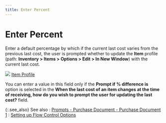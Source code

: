 ```yaml
---
title: Enter Percent
---
```


# Enter Percent


Enter a default percentage by which if the current last cost varies  from the previous last cost, the user is prompted whether to update the  **Item** profile (path: **Inventory 
 &gt; Items &gt; Options &gt; Edit &gt; In New Window**) with the  current last cost.


![]({{site.bp_baseurl}}/img/lens.gif) [Item  Profile]({{site.mi_chm}}/create-regular-items-kits-and-assemblies/creating-an-item/the_item_profile_mi.html)


You can enter a value in this field only if the **Prompt 
 if % difference is** option is selected in the **When the last cost of an item changes at the time of receiving, how do 
 you wish to prompt the user for updating the last cost?** field.


{:.see_also}
See also
: [Prompts  - Purchase Document - Purchase Document 1]({{site.bp_baseurl}}/flow-ctrl/ctrl/doc-frm/prompts/purchase-prompts/prompts_purchase_document_purchase_document_1_bp.html)
: [Setting  up Flow Control Options]({{site.bp_baseurl}}/flow-ctrl/ctrl/opt/setting_flow_control_options.html)
